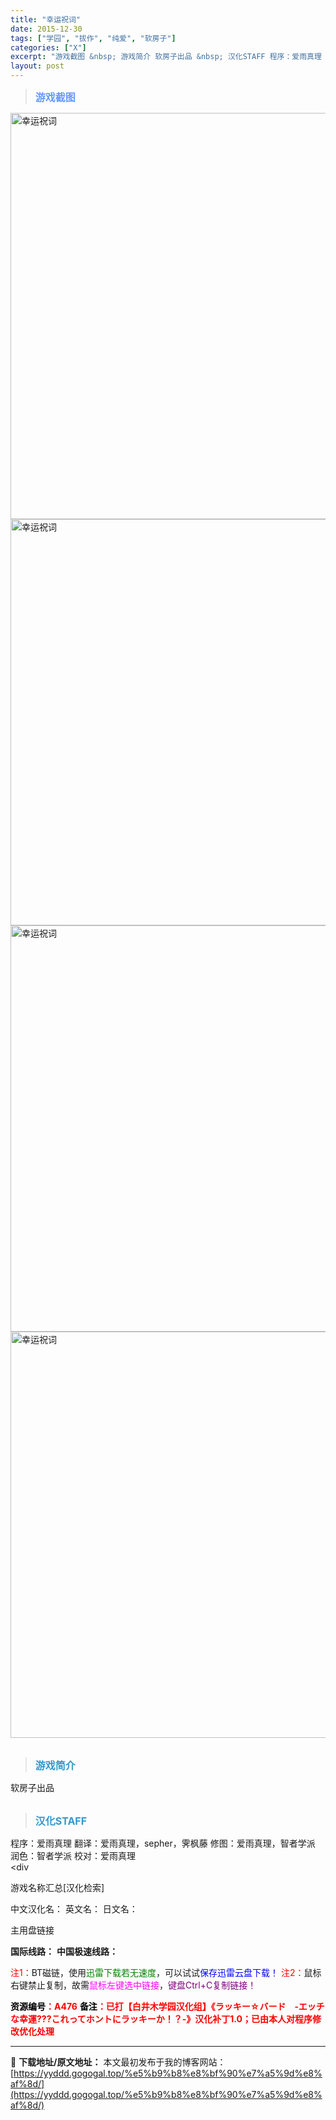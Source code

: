 ```yaml
---
title: "幸运祝词"
date: 2015-12-30
tags: ["学园", "拔作", "纯爱", "软房子"]
categories: ["X"]
excerpt: "游戏截图 &nbsp; 游戏简介 软房子出品 &nbsp; 汉化STAFF 程序：爱雨真理 翻译：爱雨真理，sepher，霁枫藤 修图：爱雨真理，智者学派 润色：智者学派 校对：爱雨真理 &lt;div 游戏名称汇总[汉化检索] 中文汉化名： 英文名： 日文名： 主用盘链接 国际线路： 中国极速线路&hellip;"
layout: post
---
```


<div>
<blockquote><b><span style="font-size: 12pt; color: #6699ff;">游戏截图</span></b></blockquote>
<div><img title="点击放大" src="https://yyddd.gogogal.top/wp-content/uploads/2025/04/20250430_68120124c7f40.webp" alt="幸运祝词" width="650" /></div>
<div><img title="点击放大" src="https://yyddd.gogogal.top/wp-content/uploads/2025/04/20250430_68120126d33fd.webp" alt="幸运祝词" width="650" /></div>
<div><img title="点击放大" src="https://yyddd.gogogal.top/wp-content/uploads/2025/04/20250430_6812012861c1b.webp" alt="幸运祝词" width="650" /></div>
<div><img title="点击放大" src="https://yyddd.gogogal.top/wp-content/uploads/2025/04/20250430_6812012ac885d.webp" alt="幸运祝词" width="650" /></div>
&nbsp;
<blockquote><b><span style="font-size: 12pt; color: #3399cc;">游戏简介</span></b></blockquote>
<div>软房子出品</div>
&nbsp;
<blockquote><b><span style="font-size: 12pt; color: #3399cc;">汉化STAFF</span></b></blockquote>
<div>程序：爱雨真理
翻译：爱雨真理，sepher，霁枫藤
修图：爱雨真理，智者学派
润色：智者学派
校对：爱雨真理</div>
&lt;div

游戏名称汇总[汉化检索]

中文汉化名：
英文名：
日文名：
</div>
<div class="panel panel-primary">
<div class="panel-heading">主用盘链接</div>
<div class="panel-body">

<b>国际线路：</b>
<b>中国极速线路：</b>


<span style="color: #ff0000;">注1：</span>BT磁链，使用<span style="color: #008000;">迅雷下载若无速度</span>，可以试试<span style="color: #0000ff;">保存迅雷云盘下载！</span>
<span style="color: #ff0000;">注2：</span>鼠标右键禁止复制，故需<span style="color: #ff00ff;">鼠标左键选中链接</span>，<span style="color: #800080;">键盘Ctrl+C复制链接！</span>

</div>
<div class="panel-footer"><span style="color: #ff0000;"><b><span style="color: #000000;">资源编号</span>：A476</b></span>
<span style="color: #ff0000;"><b><span style="color: #000000;">备注</span>：已打【白井木学园汉化组】《ラッキー☆バード　‐エッチな幸運???これってホントにラッキーか！？‐》汉化补丁1.0；已由本人对程序修改优化处理</b></span></div>
</div>

---
📖 **下载地址/原文地址：** 本文最初发布于我的博客网站：[https://yyddd.gogogal.top/%e5%b9%b8%e8%bf%90%e7%a5%9d%e8%af%8d/](https://yyddd.gogogal.top/%e5%b9%b8%e8%bf%90%e7%a5%9d%e8%af%8d/)
